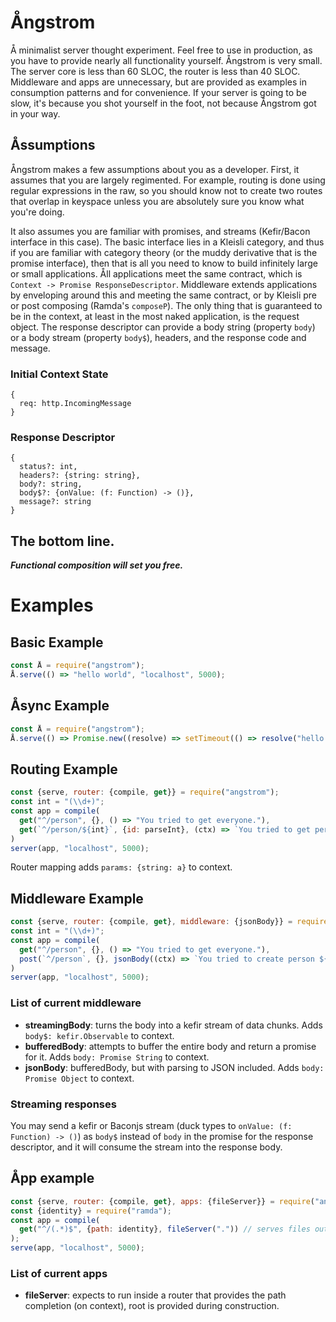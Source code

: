 # Ångstrom
Å minimalist server thought experiment.  Feel free to use in production, as you have to provide nearly all functionality yourself.  Ångstrom is very small.  The server core is less than 60 SLOC, the router is less than 40 SLOC.  Middleware and apps are unnecessary, but are provided as examples in consumption patterns and for convenience.  If your server is going to be slow, it's because you shot yourself in the foot, not because Ångstrom got in your way.

## Åssumptions
Ångstrom makes a few assumptions about you as a developer.  First, it assumes that you are largely regimented.  For example, routing is done using regular expressions in the raw, so you should know not to create two routes that overlap in keyspace unless you are absolutely sure you know what you're doing.

It also assumes you are familiar with promises, and streams (Kefir/Bacon interface in this case).  The basic interface lies in a Kleisli category, and thus if you are familiar with category theory (or the muddy derivative that is the promise interface), then that is all you need to know to build infinitely large or small applications.  Åll applications meet the same contract, which is `Context -> Promise ResponseDescriptor`.  Middleware extends applications by enveloping around this and meeting the same contract, or by Kleisli pre or post composing (Ramda's `composeP`).  The only thing that is guaranteed to be in the context, at least in the most naked application, is the request object.  The response descriptor can provide a body string (property `body`) or a body stream (property `body$`), headers, and the response code and message.

### Initial Context State
```
{
  req: http.IncomingMessage
}
```

### Response Descriptor
```
{
  status?: int,
  headers?: {string: string},
  body?: string,
  body$?: {onValue: (f: Function) -> ()},
  message?: string
}
```

## The bottom line.
**_Functional composition will set you free._**

# Examples

## Basic Example
```javascript
const Å = require("angstrom");
Å.serve(() => "hello world", "localhost", 5000);
```

## Åsync Example
```javascript
const Å = require("angstrom");
Å.serve(() => Promise.new((resolve) => setTimeout(() => resolve("hello world"), 2000)), "localhost", "5000");
```

## Routing Example
```javascript
const {serve, router: {compile, get}} = require("angstrom");
const int = "(\\d+)";
const app = compile(
  get("^/person", {}, () => "You tried to get everyone."),
  get(`^/person/${int}`, {id: parseInt}, (ctx) => `You tried to get person ${ctx.params.id}`)
)
server(app, "localhost", 5000);
```
Router mapping adds `params: {string: a}` to context.

## Middleware Example
```javascript
const {serve, router: {compile, get}, middleware: {jsonBody}} = require("angstrom");
const int = "(\\d+)";
const app = compile(
  get("^/person", {}, () => "You tried to get everyone."),
  post(`^/person`, {}, jsonBody((ctx) => `You tried to create person ${ctx.body.name}`))
)
server(app, "localhost", 5000);
```
### List of current middleware
* **streamingBody**: turns the body into a kefir stream of data chunks.  Adds `body$: kefir.Observable` to context.
* **bufferedBody**: attempts to buffer the entire body and return a promise for it. Adds `body: Promise String` to context.
* **jsonBody**: bufferedBody, but with parsing to JSON included. Adds `body: Promise Object` to context.

### Streaming responses
You may send a kefir or Baconjs stream (duck types to `onValue: (f: Function) -> ()`) as `body$` instead of `body` in the promise for the response descriptor, and it will consume the stream into the response body.

## Åpp example
```javascript
const {serve, router: {compile, get}, apps: {fileServer}} = require("angstrom");
const {identity} = require("ramda");
const app = compile(
  get("^/(.*)$", {path: identity}, fileServer(".")) // serves files out of CWD; streams off disk, not buffered
);
serve(app, "localhost", 5000);
```
### List of current apps
* **fileServer**: expects to run inside a router that provides the path completion (on context), root is provided during construction.
